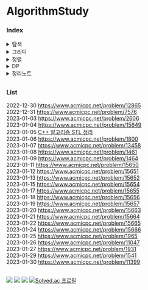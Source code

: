 # AlgorithmStudy

### Index
<details>
  <summary>
    탐색
  </summary>
  <div>
    2022-12-31 https://www.acmicpc.net/problem/7576 <br>
    2023-01-03 https://www.acmicpc.net/problem/2606 <br>
    2023-01-04 https://www.acmicpc.net/problem/15649 <br>
    2023-01-11 https://www.acmicpc.net/problem/15650 <br>
    2023-01-12 https://www.acmicpc.net/problem/15651 <br>
    2023-01-13 https://www.acmicpc.net/problem/15652 <br>
    2023-01-15 https://www.acmicpc.net/problem/15654 <br>
    2023-01-17 https://www.acmicpc.net/problem/15655 <br>
    2023-01-18 https://www.acmicpc.net/problem/15656 <br>
    2023-01-19 https://www.acmicpc.net/problem/15657 <br>
    2023-01-20 https://www.acmicpc.net/problem/15663 <br>
    2023-01-21 https://www.acmicpc.net/problem/15664 <br>
    2023-01-22 https://www.acmicpc.net/problem/15665 <br>
    2023-01-24 https://www.acmicpc.net/problem/15666 <br>
  </div>
</details>

<details>
  <summary>
    그리디
  </summary>
  <div>
    2023-01-06 https://www.acmicpc.net/problem/1800 <br>
    2023-01-07 https://www.acmicpc.net/problem/13458 <br>
    2023-01-08 https://www.acmicpc.net/problem/1461 <br>
    2023-01-09 https://www.acmicpc.net/problem/1464 <br>
    2023-01-26 https://www.acmicpc.net/problem/11047 <br>
    2023-01-27 https://www.acmicpc.net/problem/1931 <br>
    2023-01-29 https://www.acmicpc.net/problem/1541 <br>
    2023-01-30 https://www.acmicpc.net/problem/11399 <br>
  </div>
</details>

<details>
  <summary>
    정렬
  </summary>
  <div>

  </div>
</details>

<details>
  <summary>
    DP
  </summary>
  <div>
    2022-12-30 https://www.acmicpc.net/problem/12865 <br>
    2023-01-25 https://www.acmicpc.net/problem/1965 <br>
  </div>
</details>

<details>
  <summary>
    정리노트
  </summary>
  <div>
    2023-01-05  <a href="https://github.com/ongsiru/AlgorithmStudy/blob/master/2023-01-05/2023-01-05.cpp">C++ 알고리즘 STL 정리</a> <br>
  </div>
</details>

##
### List
  2022-12-30 https://www.acmicpc.net/problem/12865 <br>
  2022-12-31 https://www.acmicpc.net/problem/7576 <br>
  2023-01-03 https://www.acmicpc.net/problem/2606 <br>
  2023-01-04 https://www.acmicpc.net/problem/15649 <br>
  2023-01-05  <a href="https://github.com/ongsiru/AlgorithmStudy/blob/master/2023-01-05/2023-01-05.cpp">C++ 알고리즘 STL 정리</a> <br>
  2023-01-06 https://www.acmicpc.net/problem/1800 <br>
  2023-01-07 https://www.acmicpc.net/problem/13458 <br>
  2023-01-08 https://www.acmicpc.net/problem/1461 <br>
  2023-01-09 https://www.acmicpc.net/problem/1464 <br>
  2023-01-11 https://www.acmicpc.net/problem/15650 <br>
  2023-01-12 https://www.acmicpc.net/problem/15651 <br>
  2023-01-13 https://www.acmicpc.net/problem/15652 <br>
  2023-01-15 https://www.acmicpc.net/problem/15654 <br>
  2023-01-17 https://www.acmicpc.net/problem/15655 <br>
  2023-01-18 https://www.acmicpc.net/problem/15656 <br>
  2023-01-19 https://www.acmicpc.net/problem/15657 <br>
  2023-01-20 https://www.acmicpc.net/problem/15663 <br>
  2023-01-21 https://www.acmicpc.net/problem/15664 <br>
  2023-01-22 https://www.acmicpc.net/problem/15665 <br>
  2023-01-24 https://www.acmicpc.net/problem/15666 <br>
  2023-01-25 https://www.acmicpc.net/problem/1965 <br>
  2023-01-26 https://www.acmicpc.net/problem/11047 <br>
  2023-01-27 https://www.acmicpc.net/problem/1931 <br>
  2023-01-29 https://www.acmicpc.net/problem/1541 <br>
  2023-01-30 https://www.acmicpc.net/problem/11399 <br>
##
<a href="#"><img src="https://hits.seeyoufarm.com/api/count/incr/badge.svg?url=https%3A%2F%2Fgithub.com%2Fongsiru%2FAlgorithmStudy&count_bg=%23FF8D8D&title_bg=%23FF8D8D&icon=&icon_color=%23FFFFFF&title=+Visit&edge_flat=flase"/></a>
<a href="#"><img src="https://img.shields.io/badge/C++-00599C?style=flat-round&logo=C%2B%2B&logoColor=white"/></a>
<a href="#"><img src="https://img.shields.io/badge/VisualStudio-DD5BDD?style=flat-round&logo=visualstudio&logoColor=white"/></a>
[![Solved.ac
프로필](http://mazassumnida.wtf/api/mini/generate_badge?boj=gusdnr3548)](https://solved.ac/gusdnr3548)
